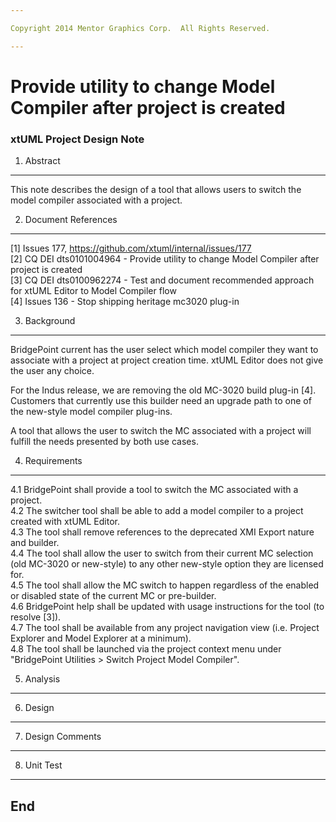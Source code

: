 ```yaml
---

Copyright 2014 Mentor Graphics Corp.  All Rights Reserved.

---
```


#  Provide utility to change Model Compiler after project is created
### xtUML Project Design Note


1. Abstract
-----------
This note describes the design of a tool that allows users to switch the model 
compiler associated with a project.  

2. Document References
----------------------
[1] Issues 177, https://github.com/xtuml/internal/issues/177    
[2] CQ DEI dts0101004964 - Provide utility to change Model Compiler after project is created   
[3] CQ DEI dts0100962274 - Test and document recommended approach for xtUML Editor to Model Compiler flow  
[4] Issues 136 - Stop shipping heritage mc3020 plug-in  

3. Background
-------------
BridgePoint current has the user select which model compiler they want to associate
with a project at project creation time.  xtUML Editor does not give the user any 
choice.  

For the Indus release, we are removing the old MC-3020 build plug-in [4].  Customers
that currently use this builder need an upgrade path to one of the new-style model
compiler plug-ins.  

A tool that allows the user to switch the MC associated with a project will fulfill
the needs presented by both use cases.  
 
4. Requirements
---------------
4.1  BridgePoint shall provide a tool to switch the MC associated with a project.  
4.2  The switcher tool shall be able to add a model compiler to a project created
  with xtUML Editor.  
4.3  The tool shall remove references to the deprecated XMI Export nature and builder.  
4.4  The tool shall allow the user to switch from their current MC selection (old MC-3020
  or new-style) to any other new-style option they are licensed for.  
4.5  The tool shall allow the MC switch to happen regardless of the enabled or 
  disabled state of the current MC or pre-builder.  
4.6  BridgePoint help shall be updated with usage instructions for the tool (to resolve [3]).  
4.7  The tool shall be available from any project navigation view (i.e. Project 
  Explorer and Model Explorer at a minimum).  
4.8  The tool shall be launched via the project context menu under 
  "BridgePoint Utilities > Switch Project Model Compiler".  
  
5. Analysis
-----------

6. Design
---------

7. Design Comments
------------------

8. Unit Test
------------

End
---

